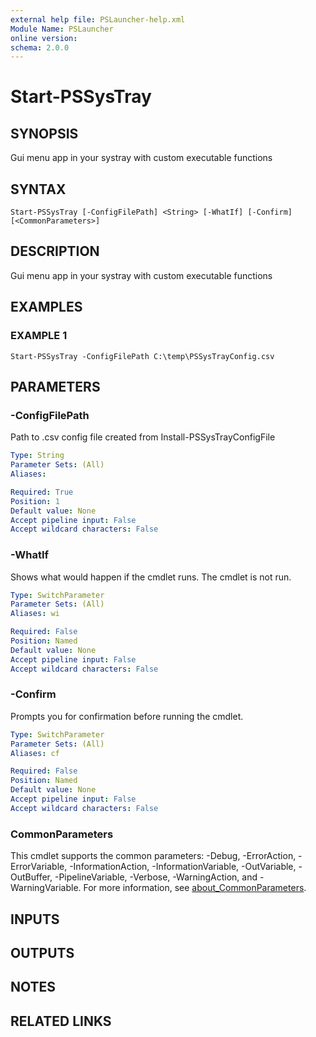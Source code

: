 ```yaml
---
external help file: PSLauncher-help.xml
Module Name: PSLauncher
online version:
schema: 2.0.0
---
```


# Start-PSSysTray

## SYNOPSIS
Gui menu app in your systray with custom executable functions

## SYNTAX

```
Start-PSSysTray [-ConfigFilePath] <String> [-WhatIf] [-Confirm] [<CommonParameters>]
```

## DESCRIPTION
Gui menu app in your systray with custom executable functions

## EXAMPLES

### EXAMPLE 1
```
Start-PSSysTray -ConfigFilePath C:\temp\PSSysTrayConfig.csv
```

## PARAMETERS

### -ConfigFilePath
Path to .csv config file created from Install-PSSysTrayConfigFile

```yaml
Type: String
Parameter Sets: (All)
Aliases:

Required: True
Position: 1
Default value: None
Accept pipeline input: False
Accept wildcard characters: False
```

### -WhatIf
Shows what would happen if the cmdlet runs.
The cmdlet is not run.

```yaml
Type: SwitchParameter
Parameter Sets: (All)
Aliases: wi

Required: False
Position: Named
Default value: None
Accept pipeline input: False
Accept wildcard characters: False
```

### -Confirm
Prompts you for confirmation before running the cmdlet.

```yaml
Type: SwitchParameter
Parameter Sets: (All)
Aliases: cf

Required: False
Position: Named
Default value: None
Accept pipeline input: False
Accept wildcard characters: False
```

### CommonParameters
This cmdlet supports the common parameters: -Debug, -ErrorAction, -ErrorVariable, -InformationAction, -InformationVariable, -OutVariable, -OutBuffer, -PipelineVariable, -Verbose, -WarningAction, and -WarningVariable. For more information, see [about_CommonParameters](http://go.microsoft.com/fwlink/?LinkID=113216).

## INPUTS

## OUTPUTS

## NOTES

## RELATED LINKS
